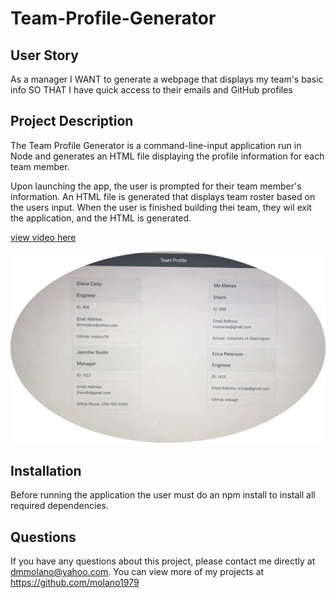# Team-Profile-Generator


## User Story
As a manager
I WANT to generate a webpage that displays my team's basic info
SO THAT I have quick access to their emails and GitHub profiles

## Project Description
The Team Profile Generator is a command-line-input application run in Node and generates an HTML file displaying the profile information for each team member. 

Upon launching the app, the user is prompted for their team member's information.
An HTML file is generated that displays team roster based on the users input.
When the user is finished building thei team, they wil exit the application, and the HTML is generated.

[view video here](https://drive.google.com/file/d/1WkBkEjWRsrTfzDl0KgKI_KB4eJLrFMat/view)

![team](/team.png)

## Installation
Before running the application the user must do an npm install to install all required dependencies.

## Questions

If you have any questions about this project, please contact me directly at dmmolano@yahoo.com. You can view more of my projects at https://github.com/molano1979
